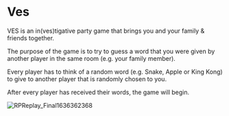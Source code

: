 # Ves

VES is an in(ves)tigative party game that brings you and your family & friends together.

The purpose of the game is to try to guess a word that you were given by another player in the same room (e.g. your family member).

Every player has to think of a random word (e.g. Snake, Apple or King Kong) to give to another player that is randomly chosen to you.

After every player has received their words, the game will begin.

![RPReplay_Final1636362368](https://user-images.githubusercontent.com/32678599/140716472-5a41c75a-d7af-4709-b9aa-93a746bae17d.gif)

